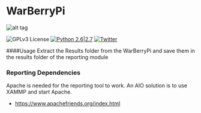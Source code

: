 # WarBerryPi
![alt tag](https://github.com/secgroundzero/warberry/blob/master/SCREENS/Warberry_Logo_Transparent.png)
 
![GPLv3 License](https://img.shields.io/badge/License-GPLv3-red.svg) 
[![Python 2.6|2.7](https://img.shields.io/badge/python-2.6|2.7-yellow.svg)](https://www.python.org/)
[![Twitter](https://img.shields.io/badge/twitter-@sec_groundzero-blue.svg)](https://twitter.com/sec_groundzero)


####Usage
Extract the Results folder from the WarBerryPi and save them in the results folder of the reporting module


### Reporting Dependencies

Apache is needed for the reporting tool to work. An AIO solution is to use XAMMP and start Apache.

- https://www.apachefriends.org/index.html
